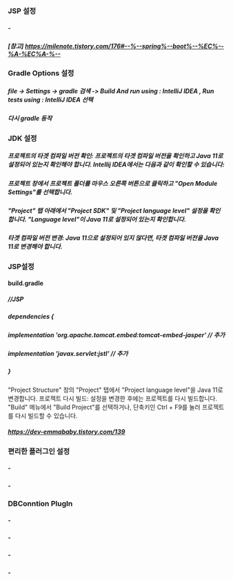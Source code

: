 ### JSP 설정
##### - 
##### [참고] https://milenote.tistory.com/176#--%--spring%--boot%--%EC%--%A-%EC%A-%--

### Gradle Options 설정
##### file -> Settings -> gradle 검색 -> Build And run using : IntelliJ IDEA , Run tests using : IntelliJ IDEA 선택
##### 다시 gradle 동작

### JDK 설정
##### 프로젝트의 타겟 컴파일 버전 확인: 프로젝트의 타겟 컴파일 버전을 확인하고 Java 11로 설정되어 있는지 확인해야 합니다. Intellij IDEA에서는 다음과 같이 확인할 수 있습니다:
#####  프로젝트 창에서 프로젝트 폴더를 마우스 오른쪽 버튼으로 클릭하고 "Open Module Settings"를 선택합니다.
#####  "Project" 탭 아래에서 "Project SDK" 및 "Project language level" 설정을 확인합니다. "Language level"이 Java 11로 설정되어 있는지 확인합니다.
#####  타겟 컴파일 버전 변경: Java 11으로 설정되어 있지 않다면, 타겟 컴파일 버전을 Java 11로 변경해야 합니다.


### JSP설정
#### build.gradle
#####	//JSP
##### dependencies {
##### implementation 'org.apache.tomcat.embed:tomcat-embed-jasper' // 추가
##### implementation 'javax.servlet:jstl' // 추가
##### }
 

"Project Structure" 창의 "Project" 탭에서 "Project language level"을 Java 11로 변경합니다.
프로젝트 다시 빌드: 설정을 변경한 후에는 프로젝트를 다시 빌드합니다. "Build" 메뉴에서 "Build Project"를 선택하거나, 단축키인 Ctrl + F9를 눌러 프로젝트를 다시 빌드할 수 있습니다.
##### https://dev-emmababy.tistory.com/139
### 편리한 플러그인 설정
##### - 
##### -

### DBConntion PlugIn
##### - 
##### - 





###
##### - 
##### - 






